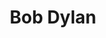 ---
title: "Bob Dylan"
summary: "American singer-songwriter Bob Dylan has released 39 studio albums, 95 singles, 18 notable extended plays, 54 music videos, 15 live albums, 17 volumes comprising The Bootleg Series, 29 compilation albums, 22 box sets, seven soundtracks as main contributor, thirteen music home videos and two non-music home videos. Dylan has been the subject of seven documentaries, starred in three theatrical films, appeared in an additional eight films and 10 home videos, and is the subject of the semi-biographical tribute film I'm Not There. He has written and published lyrics, artwork and memoirs in 11 books and three of his songs have been made into children's books. He has done numerous collaborations, appearances and tribute albums. The albums Planet Waves and Before the Flood were initially released on Asylum Records; reissues of those two and all others were on Columbia Records.
Dylan has won many awards for his songwriting and performances, including the 2016 Nobel Prize in Literature for his entire body of work. For a list of these accolades, see List of Bob Dylan awards. Much of his music has been bootlegged; for an examination of this phenomenon, see Bob Dylan bootleg recordings."
slug: "bob-dylan"
image: "bob-dylan.jpg"
apple_music_artist_url: "https://music.apple.com/gb/artist/bob-dylan/462006"
wikipedia_url: "https://en.wikipedia.org/wiki/Bob_Dylan_discography"
---